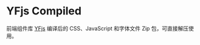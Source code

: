 # YFjs Compiled
前端组件库 [YFjs](https://github.com/jinzhk/yfjs) 编译后的 CSS、JavaScript 和字体文件 Zip 包，可直接解压使用。

